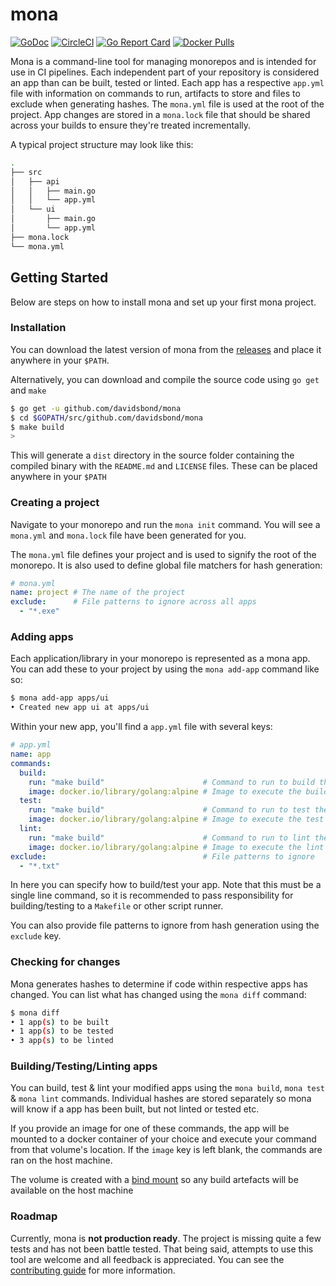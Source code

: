 # mona

[![GoDoc](https://godoc.org/github.com/davidsbond/mona?status.svg)](http://godoc.org/github.com/davidsbond/mona)
[![CircleCI](https://circleci.com/gh/davidsbond/mona/tree/master.svg?style=shield)](https://circleci.com/gh/davidsbond/mona/tree/master)
[![Go Report Card](https://goreportcard.com/badge/github.com/davidsbond/mona)](https://goreportcard.com/report/github.com/davidsbond/mona)
[![Docker Pulls](https://img.shields.io/docker/pulls/davidsbond/mona.svg)](https://hub.docker.com/r/davidsbond/mona)

Mona is a command-line tool for managing monorepos and is intended for use in CI pipelines. Each independent part of your repository is considered an app than can be built, tested or linted. Each app has a respective `app.yml` file with information on commands to run, artifacts to store and files to exclude when generating hashes. The `mona.yml` file is used at the root of the project. App changes are stored in a `mona.lock` file that should be shared across your builds to ensure they're treated incrementally.

A typical project structure may look like this:

```bash
.
├── src
│   ├── api
│   │   ├── main.go
│   │   └── app.yml
│   └── ui
│       ├── main.go
│       └── app.yml
├── mona.lock
└── mona.yml

```

## Getting Started

Below are steps on how to install mona and set up your first mona project.

### Installation

You can download the latest version of mona from the [releases](https://github.com/davidsbond/mona/releases) and place it anywhere
in your `$PATH`.

Alternatively, you can download and compile the source code using `go get` and `make`

```bash
$ go get -u github.com/davidsbond/mona
$ cd $GOPATH/src/github.com/davidsbond/mona
$ make build
>
```

This will generate a `dist` directory in the source folder containing the compiled binary with the `README.md` and `LICENSE` files. These can be placed anywhere in your `$PATH`

### Creating a project

Navigate to your monorepo and run the `mona init` command. You will see a `mona.yml` and `mona.lock` file have been generated for you.

The `mona.yml` file defines your project and is used to signify the root of the monorepo. It is also used to define global file matchers for hash generation:

```yaml
# mona.yml
name: project # The name of the project
exclude:      # File patterns to ignore across all apps
  - "*.exe"
```

### Adding apps

Each application/library in your monorepo is represented as a mona app. You can add these to your project by using the `mona add-app` command like so:

```bash
$ mona add-app apps/ui
• Created new app ui at apps/ui
```

Within your new app, you'll find a `app.yml` file with several keys:

```yaml
# app.yml
name: app
commands:
  build:
    run: "make build"                      # Command to run to build the app
    image: docker.io/library/golang:alpine # Image to execute the build command in
  test:
    run: "make build"                      # Command to run to test the app
    image: docker.io/library/golang:alpine # Image to execute the test command in
  lint:
    run: "make build"                      # Command to run to lint the app
    image: docker.io/library/golang:alpine # Image to execute the lint command in
exclude:                                   # File patterns to ignore
  - "*.txt"
```

In here you can specify how to build/test your app. Note that this must be a single line command, so it is recommended to pass responsibility for building/testing to a `Makefile` or other script runner.

You can also provide file patterns to ignore from hash generation using the `exclude` key.

### Checking for changes

Mona generates hashes to determine if code within respective apps has changed. You can list what has changed using the `mona diff` command:

```bash
$ mona diff
• 1 app(s) to be built  
• 1 app(s) to be tested
• 3 app(s) to be linted
```

### Building/Testing/Linting apps

You can build, test & lint your modified apps using the `mona build`, `mona test` & `mona lint` commands. Individual hashes are stored separately so mona will know if a app has been built, but not linted or tested etc.

If you provide an image for one of these commands, the app will be mounted to a docker container of your choice and execute your command from that volume's location. If the `image` key is left blank, the commands are ran on the host machine.

The volume is created with a [bind mount](https://docs.docker.com/storage/bind-mounts/) so any build artefacts will be available on the host machine

### Roadmap

Currently, mona is **not production ready**. The project is missing quite a few tests and has not been battle tested. That being said, attempts to use this tool are welcome and all feedback is appreciated. You can see the [contributing guide](CONTRIBUTING.md) for more information.
